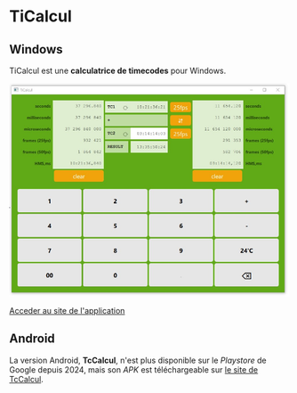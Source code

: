 # TiCalcul

## Windows

TiCalcul est une **calculatrice de timecodes** pour Windows.  

![screenshot](./docs/images/screenshot.jpg)

[Acceder au site de l'application](https://sphinkie@github.io/TiCalcul)

## Android

La version Android, **TcCalcul**, n'est plus disponible sur le *Playstore* de Google depuis 2024, mais son *APK* est téléchargeable sur [le site de TcCalcul](https://sphinkie.github.io/TiCalcul).




